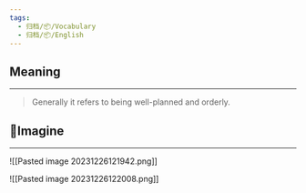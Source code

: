```yaml
---
tags:
  - 归档/📦/Vocabulary
  - 归档/📦/English
---
```


## Meaning

---

> Generally it refers to being well-planned and orderly.

## 💭Imagine

---

![[Pasted image 20231226121942.png]]

![[Pasted image 20231226122008.png]]
